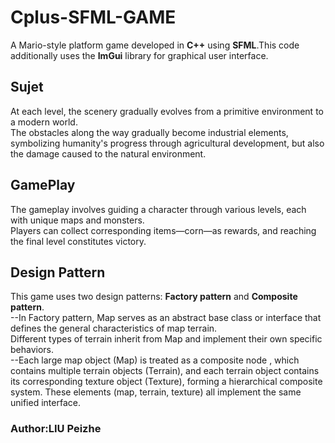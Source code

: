 # Cplus-SFML-GAME
A Mario-style platform game developed in **C++** using **SFML**.This code additionally uses the **ImGui** library for graphical user interface.
## Sujet
  At each level, the scenery gradually evolves from a primitive environment to a modern world.     
  The obstacles along the way gradually become industrial elements, symbolizing humanity's progress through agricultural development, but also the damage caused to the natural environment.    
## GamePlay
 The gameplay involves guiding a character through various levels, each with unique maps and monsters.     
 Players can collect corresponding items—corn—as rewards, and reaching the final level constitutes victory.    
## Design Pattern
 This game uses two design patterns: **Factory pattern** and **Composite pattern**.    
 --In Factory pattern, Map serves as an abstract base class or interface that defines the general characteristics of map terrain.    
    Different types of terrain inherit from Map and implement their own specific behaviors.    
 --Each large map object (Map) is treated as a composite node , which contains multiple terrain objects (Terrain), 
    and each terrain object contains its corresponding texture object (Texture), forming a hierarchical composite system.
	These elements (map, terrain, texture) all implement the same unified interface.   
### Author:LIU Peizhe
